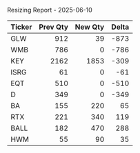 Resizing Report - 2025-06-10

Ticker | Prev Qty | New Qty | Delta
--- | ---:| ---:| ---:
GLW | 912 | 39 | -873
WMB | 786 | 0 | -786
KEY | 2162 | 1853 | -309
ISRG | 61 | 0 | -61
EQT | 510 | 0 | -510
D | 349 | 0 | -349
BA | 155 | 220 | 65
RTX | 221 | 340 | 119
BALL | 182 | 470 | 288
HWM | 55 | 90 | 35